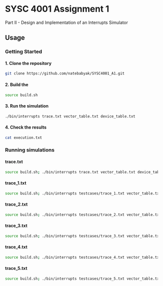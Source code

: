 # SYSC 4001 Assignment 1

Part II - Design and Implementation of an Interrupts Simulator

## Usage

### Getting Started

#### 1. Clone the repository

```sh
git clone https://github.com/natebabyak/SYSC4001_A1.git
```

#### 2. Build the

```sh
source build.sh
```

#### 3. Run the simulation

```sh
./bin/interrupts trace.txt vector_table.txt device_table.txt
```

#### 4. Check the results

```sh
cat execution.txt
```

### Running simulations

#### trace.txt

```sh
source build.sh; ./bin/interrupts trace.txt vector_table.txt device_table.txt; cat execution.txt
```

#### trace_1.txt

```sh
source build.sh; ./bin/interrupts testcases/trace_1.txt vector_table.txt device_table.txt; cat execution.txt
```

#### trace_2.txt

```sh
source build.sh; ./bin/interrupts testcases/trace_2.txt vector_table.txt device_table.txt; cat execution.txt
```

#### trace_3.txt

```sh
source build.sh; ./bin/interrupts testcases/trace_3.txt vector_table.txt device_table.txt; cat execution.txt
```

#### trace_4.txt

```sh
source build.sh; ./bin/interrupts testcases/trace_4.txt vector_table.txt device_table.txt; cat execution.txt
```

#### trace_5.txt

```sh
source build.sh; ./bin/interrupts testcases/trace_5.txt vector_table.txt device_table.txt; cat execution.txt
```

